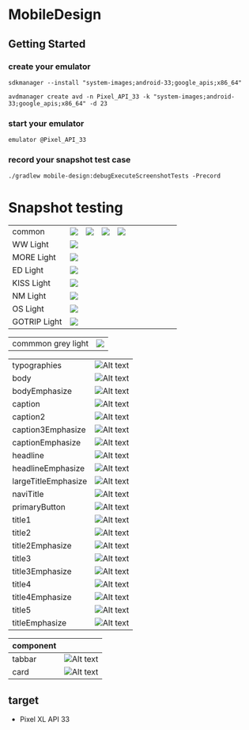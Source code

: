 # MobileDesign

## Getting Started

### create your emulator

```
sdkmanager --install "system-images;android-33;google_apis;x86_64"

avdmanager create avd -n Pixel_API_33 -k "system-images;android-33;google_apis;x86_64" -d 23

```

### start your emulator 

```emulator @Pixel_API_33```

### record your snapshot test case

```./gradlew mobile-design:debugExecuteScreenshotTests -Precord```


# Snapshot testing
| | | | | | | | | | | |
|-|-|-|-|-|-|-|-|-|-|-|
|common |![](app/screenshots/debug/com.nmg.mobiledesignlibrary.ColorItemScreenshotTests_test_color_Alert_snapshot.png)|![](app/screenshots/debug/com.nmg.mobiledesignlibrary.ColorItemScreenshotTests_test_color_Black_snapshot.png)|![](app/screenshots/debug/com.nmg.mobiledesignlibrary.ColorItemScreenshotTests_test_color_Success_snapshot.png)|![](app/screenshots/debug/com.nmg.mobiledesignlibrary.ColorItemScreenshotTests_test_color_White_snapshot.png)|
| WW Light |![](app/screenshots/debug/com.nmg.mobiledesignlibrary.ColorItemScreenshotTests_test_color_WW_snapshot.png)| | | | | | | | | | |
| MORE Light |![](app/screenshots/debug/com.nmg.mobiledesignlibrary.ColorItemScreenshotTests_test_color_MORE_snapshot.png)| | | | | | | | | | |
| ED Light |![](app/screenshots/debug/com.nmg.mobiledesignlibrary.ColorItemScreenshotTests_test_color_ED_snapshot.png)| | | | | | | | | | |
| KISS Light |![](app/screenshots/debug/com.nmg.mobiledesignlibrary.ColorItemScreenshotTests_test_color_KISS_snapshot.png)| | | | | | | | | | |
| NM Light |![](app/screenshots/debug/com.nmg.mobiledesignlibrary.ColorItemScreenshotTests_test_color_NM_snapshot.png)| | | | | | | | | | |
| OS Light |![](app/screenshots/debug/com.nmg.mobiledesignlflutteibrary.ColorItemScreenshotTests_test_color_OS_snapshot.png)| | | | | | | | | | |
| GOTRIP Light |![](app/screenshots/debug/com.nmg.mobiledesignlibrary.ColorItemScreenshotTests_test_color_GOTRIP_snapshot.png)| | | | | | | | | | |

| | |
|-|-|
|commmon grey light|![](app/screenshots/debug/com.nmg.mobiledesignlibrary.ColorItemScreenshotTests_test_color_common.png)|

| | |
|-|-|
|typographies|![Alt text](mobile-design/screenshots/debug/com.nmg.mobile.design.typographytest.TypographyTest_test_typographies.png) |
|body|![Alt text](mobile-design/screenshots/debug/com.nmg.mobile.design.typographytest.TypographyTest_test_body.png) |
|bodyEmphasize|![Alt text](mobile-design/screenshots/debug/com.nmg.mobile.design.typographytest.TypographyTest_test_bodyEmphasize.png) |
|caption|![Alt text](mobile-design/screenshots/debug/com.nmg.mobile.design.typographytest.TypographyTest_test_caption.png) |
|caption2|![Alt text](mobile-design/screenshots/debug/com.nmg.mobile.design.typographytest.TypographyTest_test_caption2.png) |
|caption3Emphasize|![Alt text](mobile-design/screenshots/debug/com.nmg.mobile.design.typographytest.TypographyTest_test_caption3Emphasize.png) |
|captionEmphasize|![Alt text](mobile-design/screenshots/debug/com.nmg.mobile.design.typographytest.TypographyTest_test_captionEmphasize.png) |
|headline|![Alt text](mobile-design/screenshots/debug/com.nmg.mobile.design.typographytest.TypographyTest_test_headline.png) |
|headlineEmphasize|![Alt text](mobile-design/screenshots/debug/com.nmg.mobile.design.typographytest.TypographyTest_test_headlineEmphasize.png) |
|largeTitleEmphasize|![Alt text](mobile-design/screenshots/debug/com.nmg.mobile.design.typographytest.TypographyTest_test_largeTitleEmphasize.png) |
|naviTitle|![Alt text](mobile-design/screenshots/debug/com.nmg.mobile.design.typographytest.TypographyTest_test_naviTitle.png) |
|primaryButton|![Alt text](mobile-design/screenshots/debug/com.nmg.mobile.design.typographytest.TypographyTest_test_primaryButton.png) |
|title1|![Alt text](mobile-design/screenshots/debug/com.nmg.mobile.design.typographytest.TypographyTest_test_title1.png) |
|title2|![Alt text](mobile-design/screenshots/debug/com.nmg.mobile.design.typographytest.TypographyTest_test_title2.png) |
|title2Emphasize|![Alt text](mobile-design/screenshots/debug/com.nmg.mobile.design.typographytest.TypographyTest_test_title2Emphasize.png) |
|title3|![Alt text](mobile-design/screenshots/debug/com.nmg.mobile.design.typographytest.TypographyTest_test_title3.png) |
|title3Emphasize|![Alt text](mobile-design/screenshots/debug/com.nmg.mobile.design.typographytest.TypographyTest_test_title3Emphasize.png) |
|title4|![Alt text](mobile-design/screenshots/debug/com.nmg.mobile.design.typographytest.TypographyTest_test_title4.png) |
|title4Emphasize|![Alt text](mobile-design/screenshots/debug/com.nmg.mobile.design.typographytest.TypographyTest_test_title4Emphasize.png) |
|title5|![Alt text](mobile-design/screenshots/debug/com.nmg.mobile.design.typographytest.TypographyTest_test_title5.png) |
|titleEmphasize|![Alt text](mobile-design/screenshots/debug/com.nmg.mobile.design.typographytest.TypographyTest_test_titleEmphasize.png)|

|component| |
|-|-|
|tabbar|![Alt text](mobile-design/screenshots/debug/com.nmg.mobile.design.tabbartest.ChipGroupTest_test_ChipGroup.png)|
|card|![Alt text](mobile-design/screenshots/debug/com.nmg.mobile.design.cardview.CardViewTest_test_CardView.png)|



## target

- Pixel XL API 33








